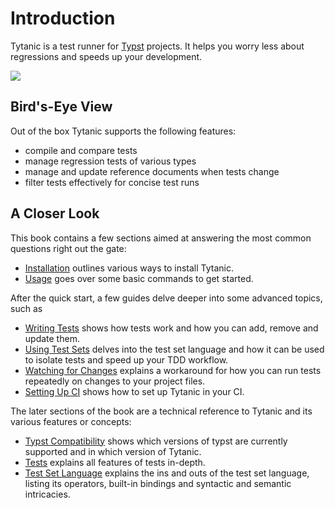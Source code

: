 # Introduction
Tytanic is a test runner for [Typst](https://typst.app/) projects.
It helps you worry less about regressions and speeds up your development.

<a href="https://asciinema.org/a/rW9HGUBbtBnmkSddgbKb7hRlI" target="_blank"><img src="https://asciinema.org/a/rW9HGUBbtBnmkSddgbKb7hRlI.svg" /></a>

## Bird's-Eye View
Out of the box Tytanic supports the following features:
- compile and compare tests
- manage regression tests of various types
- manage and update reference documents when tests change
- filter tests effectively for concise test runs

## A Closer Look
This book contains a few sections aimed at answering the most common questions right out the gate:
- [Installation](./quickstart/install.md) outlines various ways to install Tytanic.
- [Usage](./quickstart/usage.md) goes over some basic commands to get started.

After the quick start, a few guides delve deeper into some advanced topics, such as
- [Writing Tests](./guides/tests.md) shows how tests work and how you can add, remove and update them.
- [Using Test Sets](./guides/test-sets.md) delves into the test set language and how it can be used to isolate tests and speed up your TDD workflow.
- [Watching for Changes](./guides/watching.md) explains a workaround for how you can run tests repeatedly on changes to your project files.
- [Setting Up CI](./guides/ci.md) shows how to set up Tytanic in your CI.

The later sections of the book are a technical reference to Tytanic and its various features or concepts:
- [Typst Compatibility](./reference/compat.md) shows which versions of typst are currently supported and in which version of Tytanic.
- [Tests](./reference/tests/index.md) explains all features of tests in-depth.
- [Test Set Language](./reference/test-sets/index.md) explains the ins and outs of the test set language, listing its operators, built-in bindings and syntactic and semantic intricacies.
<!-- - [Configuration Schema](./reference/config.md) lists all existing config options, their expected types and default values. -->

